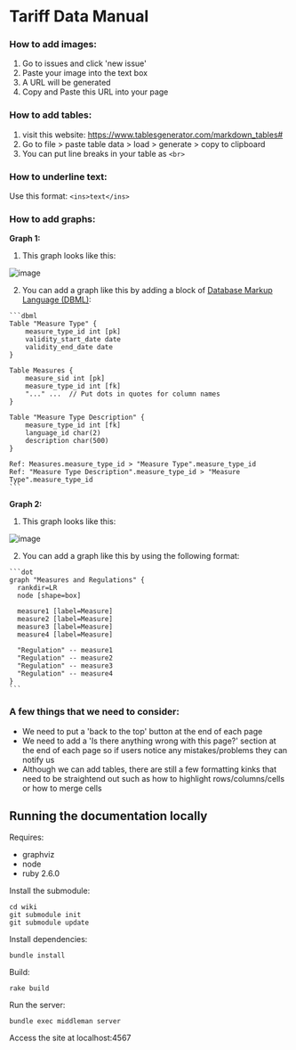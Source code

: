 # Tariff Data Manual

### How to add images:
1. Go to issues and click 'new issue' 
2. Paste your image into the text box
3. A URL will be generated 
4. Copy and Paste this URL into your page

### How to add tables:
1. visit this website: https://www.tablesgenerator.com/markdown_tables# 
2. Go to file > paste table data > load > generate > copy to clipboard 
3. You can put line breaks in your table as `<br>`

### How to underline text:
Use this format: `<ins>text</ins>`

### How to add graphs: 

**Graph 1:** 
1. This graph looks like this: 

![image](https://user-images.githubusercontent.com/4951176/93916372-5ae56880-fd01-11ea-96ec-fbf9daf77c76.png)

2. You can add a graph like this by adding a block of [Database Markup Language (DBML)](https://www.dbml.org):

````
```dbml
Table "Measure Type" {
    measure_type_id int [pk]
    validity_start_date date
    validity_end_date date
}

Table Measures {
    measure_sid int [pk]
    measure_type_id int [fk]
    "..." ...  // Put dots in quotes for column names
}

Table "Measure Type Description" {
    measure_type_id int [fk]
    language_id char(2)
    description char(500)
}

Ref: Measures.measure_type_id > "Measure Type".measure_type_id
Ref: "Measure Type Description".measure_type_id > "Measure Type".measure_type_id
```
````

**Graph 2:** 
1. This graph looks like this: 

![image](https://user-images.githubusercontent.com/61055197/93596740-c651d200-f9b1-11ea-8321-211ecb6d575a.png)

2. You can add a graph like this by using the following format: 

````
```dot
graph "Measures and Regulations" {
  rankdir=LR
  node [shape=box]

  measure1 [label=Measure]
  measure2 [label=Measure]
  measure3 [label=Measure]
  measure4 [label=Measure]
  
  "Regulation" -- measure1
  "Regulation" -- measure2
  "Regulation" -- measure3
  "Regulation" -- measure4
}
```
````

### A few things that we need to consider:
- We need to put a 'back to the top' button at the end of each page 
- We need to add a 'Is there anything wrong with this page?' section at the end of each page so if users notice any mistakes/problems they can notify us
- Although we can add tables, there are still a few formatting kinks that need to be straightend out such as how to highlight rows/columns/cells or how to merge cells

## Running the documentation locally

Requires:

* graphviz
* node
* ruby 2.6.0

Install the submodule:

```
cd wiki
git submodule init
git submodule update
```

Install dependencies:

```
bundle install
```

Build:

```
rake build
```

Run the server:

```
bundle exec middleman server
```

Access the site at localhost:4567